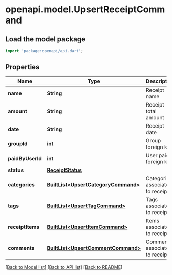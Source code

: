 # openapi.model.UpsertReceiptCommand

## Load the model package
```dart
import 'package:openapi/api.dart';
```

## Properties
Name | Type | Description | Notes
------------ | ------------- | ------------- | -------------
**name** | **String** | Receipt name | 
**amount** | **String** | Receipt total amount | 
**date** | **String** | Receipt date | 
**groupId** | **int** | Group foreign key | 
**paidByUserId** | **int** | User paid foreign key | 
**status** | [**ReceiptStatus**](ReceiptStatus.md) |  | 
**categories** | [**BuiltList&lt;UpsertCategoryCommand&gt;**](UpsertCategoryCommand.md) | Categories associated to receipt | [optional] 
**tags** | [**BuiltList&lt;UpsertTagCommand&gt;**](UpsertTagCommand.md) | Tags associated to receipt | [optional] 
**receiptItems** | [**BuiltList&lt;UpsertItemCommand&gt;**](UpsertItemCommand.md) | Items associated to receipt | [optional] 
**comments** | [**BuiltList&lt;UpsertCommentCommand&gt;**](UpsertCommentCommand.md) | Comments associated to receipt | [optional] 

[[Back to Model list]](../README.md#documentation-for-models) [[Back to API list]](../README.md#documentation-for-api-endpoints) [[Back to README]](../README.md)


